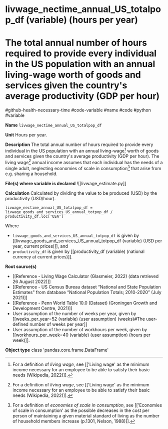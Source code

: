 # livwage_nectime_annual_US_totalpop_df (variable) (hours per year)
# The total annual number of hours required to provide every individual in the US population with an annual living-wage worth of goods and services given the country's average productivity (GDP per hour)
#github-health-necessary-time
#code-variable #name #code #python #variable

**Name**
`livwage_nectime_annual_US_totalpop_df`

**Unit**
Hours per year.

**Description**
The total annual number of hours required to provide every individual in the US population with an annual living-wage[^livwage] worth of goods and services given the country's average productivity (GDP per hour). The living wage[^livwage] annual income assumes that each individual has the needs of a single adult, neglecting economies of scale in consumption[^ecoscale] that arise from e.g. sharing a household.

**File(s) where variable is declared**
![[livwage_estimate.py]]

**Calculation**
Calculated by dividing the value to be produced (USD) by the productivity (USD/hour).

`livwage_nectime_annual_US_totalpop_df = livwage_goods_and_services_US_annual_totpop_df / productivity_df.loc['USA']`

Where
- `livwage_goods_and_services_US_annual_totpop_df` is given by [[livwage_goods_and_services_US_annual_totpop_df (variable) (USD per year, current prices)]], and
- `productivity_df` is given by [[productivity_df (variable) (national currency at current prices)]].


**Root source(s)**
- [[Reference - Living Wage Calculator (Glasmeier, 2022) (data retrieved 26 August 2022)]]
- [[Reference - US Census Bureau dataset “National and State Population Estimates" from database “National Population Totals; 2010-2020” (July 2021)]]
- [[Reference - Penn World Table 10.0 (Dataset) (Groningen Growth and Development Centre, 2021)]]
- User assumption of the number of weeks per year, given by [[weeks_per_year=52 (variable) (user assumption) (weeks)#The user-defined number of weeks per year]]
- User assumption of the number of workhours per week, given by [[workhours_per_week=40 (variable) (user assumption) (hours per week)]].

**Object type**
class 'pandas.core.frame.DataFrame'


[^ecoscale]: For a definition of *economies of scale in consumption*, see [['Economies of scale in consumption' as the possible decreases in the cost per person of maintaining a given material standard of living as the number of household members increase (p.1301, Nelson, 1988)]].

[^livwage]: For a definition of *living wage*, see [['Living wage' as the minimum income necessary for an employee to be able to satisfy their basic needs (Wikipedia, 2022)]].